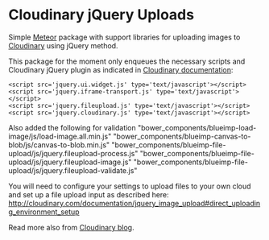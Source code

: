# Cloudinary jQuery Uploads

Simple [Meteor](https://www.meteor.com/) package with support libraries for uploading images to [Cloudinary](http://cloudinary.com/) using jQuery method.

This package for the moment only enqueues the necessary scripts and Cloudinary jQuery plugin as indicated in [Cloudinary documentation](http://cloudinary.com/documentation/jquery_image_upload):

    <script src='jquery.ui.widget.js' type='text/javascript'></script>
    <script src='jquery.iframe-transport.js' type='text/javascript'></script>
    <script src='jquery.fileupload.js' type='text/javascript'></script>
    <script src='jquery.cloudinary.js' type='text/javascript'></script>

Also added the following for validation
"bower_components/blueimp-load-image/js/load-image.all.min.js"
"bower_components/blueimp-canvas-to-blob/js/canvas-to-blob.min.js"
"bower_components/blueimp-file-upload/js/jquery.fileupload-process.js"
"bower_components/blueimp-file-upload/js/jquery.fileupload-image.js"
"bower_components/blueimp-file-upload/js/jquery.fileupload-validate.js"

You will need to configure your settings to upload files to your own cloud and set up a file upload input as described here: http://cloudinary.com/documentation/jquery_image_upload#direct_uploading_environment_setup

Read more also from [Cloudinary blog](http://cloudinary.com/blog/direct_upload_made_easy_from_browser_or_mobile_app_to_the_cloud).

